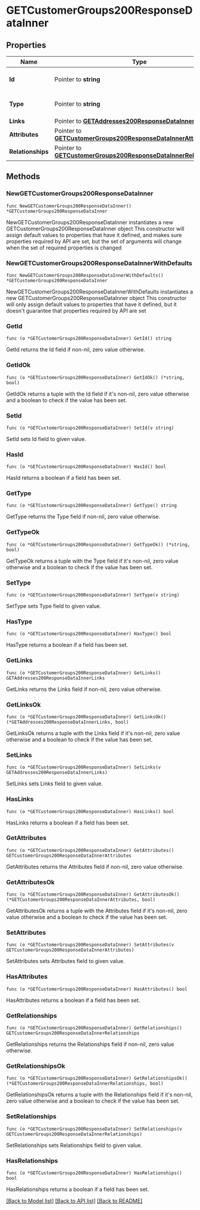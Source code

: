# GETCustomerGroups200ResponseDataInner

## Properties

Name | Type | Description | Notes
------------ | ------------- | ------------- | -------------
**Id** | Pointer to **string** | The resource&#39;s id | [optional] 
**Type** | Pointer to **string** | The resource&#39;s type | [optional] [default to "customer_groups"]
**Links** | Pointer to [**GETAddresses200ResponseDataInnerLinks**](GETAddresses200ResponseDataInnerLinks.md) |  | [optional] 
**Attributes** | Pointer to [**GETCustomerGroups200ResponseDataInnerAttributes**](GETCustomerGroups200ResponseDataInnerAttributes.md) |  | [optional] 
**Relationships** | Pointer to [**GETCustomerGroups200ResponseDataInnerRelationships**](GETCustomerGroups200ResponseDataInnerRelationships.md) |  | [optional] 

## Methods

### NewGETCustomerGroups200ResponseDataInner

`func NewGETCustomerGroups200ResponseDataInner() *GETCustomerGroups200ResponseDataInner`

NewGETCustomerGroups200ResponseDataInner instantiates a new GETCustomerGroups200ResponseDataInner object
This constructor will assign default values to properties that have it defined,
and makes sure properties required by API are set, but the set of arguments
will change when the set of required properties is changed

### NewGETCustomerGroups200ResponseDataInnerWithDefaults

`func NewGETCustomerGroups200ResponseDataInnerWithDefaults() *GETCustomerGroups200ResponseDataInner`

NewGETCustomerGroups200ResponseDataInnerWithDefaults instantiates a new GETCustomerGroups200ResponseDataInner object
This constructor will only assign default values to properties that have it defined,
but it doesn't guarantee that properties required by API are set

### GetId

`func (o *GETCustomerGroups200ResponseDataInner) GetId() string`

GetId returns the Id field if non-nil, zero value otherwise.

### GetIdOk

`func (o *GETCustomerGroups200ResponseDataInner) GetIdOk() (*string, bool)`

GetIdOk returns a tuple with the Id field if it's non-nil, zero value otherwise
and a boolean to check if the value has been set.

### SetId

`func (o *GETCustomerGroups200ResponseDataInner) SetId(v string)`

SetId sets Id field to given value.

### HasId

`func (o *GETCustomerGroups200ResponseDataInner) HasId() bool`

HasId returns a boolean if a field has been set.

### GetType

`func (o *GETCustomerGroups200ResponseDataInner) GetType() string`

GetType returns the Type field if non-nil, zero value otherwise.

### GetTypeOk

`func (o *GETCustomerGroups200ResponseDataInner) GetTypeOk() (*string, bool)`

GetTypeOk returns a tuple with the Type field if it's non-nil, zero value otherwise
and a boolean to check if the value has been set.

### SetType

`func (o *GETCustomerGroups200ResponseDataInner) SetType(v string)`

SetType sets Type field to given value.

### HasType

`func (o *GETCustomerGroups200ResponseDataInner) HasType() bool`

HasType returns a boolean if a field has been set.

### GetLinks

`func (o *GETCustomerGroups200ResponseDataInner) GetLinks() GETAddresses200ResponseDataInnerLinks`

GetLinks returns the Links field if non-nil, zero value otherwise.

### GetLinksOk

`func (o *GETCustomerGroups200ResponseDataInner) GetLinksOk() (*GETAddresses200ResponseDataInnerLinks, bool)`

GetLinksOk returns a tuple with the Links field if it's non-nil, zero value otherwise
and a boolean to check if the value has been set.

### SetLinks

`func (o *GETCustomerGroups200ResponseDataInner) SetLinks(v GETAddresses200ResponseDataInnerLinks)`

SetLinks sets Links field to given value.

### HasLinks

`func (o *GETCustomerGroups200ResponseDataInner) HasLinks() bool`

HasLinks returns a boolean if a field has been set.

### GetAttributes

`func (o *GETCustomerGroups200ResponseDataInner) GetAttributes() GETCustomerGroups200ResponseDataInnerAttributes`

GetAttributes returns the Attributes field if non-nil, zero value otherwise.

### GetAttributesOk

`func (o *GETCustomerGroups200ResponseDataInner) GetAttributesOk() (*GETCustomerGroups200ResponseDataInnerAttributes, bool)`

GetAttributesOk returns a tuple with the Attributes field if it's non-nil, zero value otherwise
and a boolean to check if the value has been set.

### SetAttributes

`func (o *GETCustomerGroups200ResponseDataInner) SetAttributes(v GETCustomerGroups200ResponseDataInnerAttributes)`

SetAttributes sets Attributes field to given value.

### HasAttributes

`func (o *GETCustomerGroups200ResponseDataInner) HasAttributes() bool`

HasAttributes returns a boolean if a field has been set.

### GetRelationships

`func (o *GETCustomerGroups200ResponseDataInner) GetRelationships() GETCustomerGroups200ResponseDataInnerRelationships`

GetRelationships returns the Relationships field if non-nil, zero value otherwise.

### GetRelationshipsOk

`func (o *GETCustomerGroups200ResponseDataInner) GetRelationshipsOk() (*GETCustomerGroups200ResponseDataInnerRelationships, bool)`

GetRelationshipsOk returns a tuple with the Relationships field if it's non-nil, zero value otherwise
and a boolean to check if the value has been set.

### SetRelationships

`func (o *GETCustomerGroups200ResponseDataInner) SetRelationships(v GETCustomerGroups200ResponseDataInnerRelationships)`

SetRelationships sets Relationships field to given value.

### HasRelationships

`func (o *GETCustomerGroups200ResponseDataInner) HasRelationships() bool`

HasRelationships returns a boolean if a field has been set.


[[Back to Model list]](../README.md#documentation-for-models) [[Back to API list]](../README.md#documentation-for-api-endpoints) [[Back to README]](../README.md)


